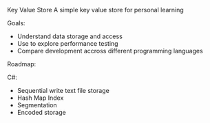 Key Value Store
A simple key value store for personal learning

Goals:
- Understand data storage and access
- Use to explore performance testing
- Compare development accross different programming languages

Roadmap:

C#:
- Sequential write text file storage
- Hash Map Index
- Segmentation
- Encoded storage
